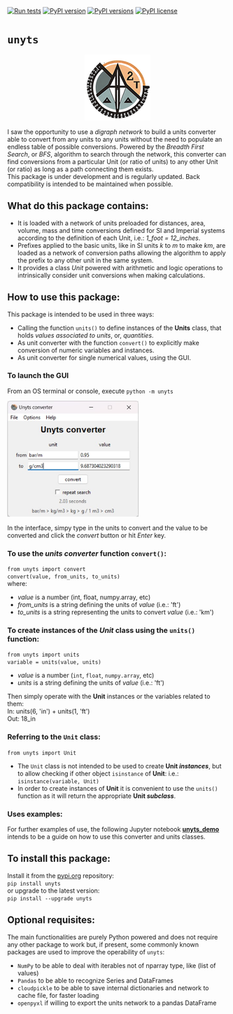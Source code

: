 [![Run tests](https://github.com/ayaranitram/unyts/actions/workflows/test-package.yml/badge.svg)](https://github.com/ayaranitram/unyts/actions/workflows/test-package.yml)
[![PyPI version](https://img.shields.io/pypi/v/unyts.svg)](https://pypi.org/project/unyts/)
[![PyPI versions](https://img.shields.io/pypi/pyversions/unyts.svg)](https://pypi.org/project/unyts//)
[![PyPI license](https://img.shields.io/pypi/l/unyts.svg)](https://pypi.org/project/unyts/)

# `unyts`
<p align="center"><img src="unyts_icon_web.png" /></p>  

I saw the opportunity to use a *digraph network* to build a units converter able to convert from any units to any units without the need to populate an endless table of possible conversions. Powered by the _Breadth First Search_, or _BFS_, algorithm to search through the network, this converter can find conversions from a particular Unit (or ratio of units) to any other Unit (or ratio) as long as a path connecting them exists.  
This package is under development and is regularly updated. Back compatibility is intended to be maintained when possible.
  
## What do this package contains:
- It is loaded with a network of units preloaded for distances, area, volume, mass and time conversions defined for SI and Imperial systems according to the definition of each Unit, i.e.: _1_foot = 12_inches_.
- Prefixes applied to the basic units, like in SI units _k_ to _m_ to make _km_, are loaded as a network of conversion paths allowing the algorithm to apply the prefix to any other unit in the same system.
- It provides a class _Unit_ powered with arithmetic and logic operations to intrinsically consider unit conversions when making calculations.  
  
## How to use this package:
This package is intended to be used in three ways:  
- Calling the function `units()` to define instances of the __Units__ class, that holds _values associated to units_, or, _quantities_.  
- As unit converter with the function `convert()` to explicitly make conversion of numeric variables and instances.
- As unit converter for single numerical values, using the GUI.

### To launch the GUI
From an OS terminal or console, execute `python -m unyts`  

<img src="unyts_gui_.jpg" alt="drawing" width="300"/>    

In the interface, simpy type in the units to convert and the value to be converted and click the *convert* button or hit _Enter_ key. 

### To use the _units converter_ function `convert()`:  
`from unyts import convert`  
`convert(value, from_units, to_units)`  
where:  
- _value_ is a number (int, float, numpy.array, etc)  
- *from_units* is a string defining the units of _value_ (i.e.: 'ft')  
- *to_units* is a string representing the units to convert _value_ (i.e.: 'km')  
  
### To create instances of the _Unit_ class using the `units()` function:  
`from unyts import units`  
`variable = units(value, units)`  
- _value_ is a number (`int`, `float`, `numpy.array`, etc)
- _units_ is a string defining the units of _value_ (i.e.: 'ft')

Then simply operate with the **Unit** instances or the variables related to them:  
 In: units(6, 'in') + units(1, 'ft')  
Out: 18_in  

### Referring to the `Unit` class:
`from unyts import Unit`  
- The `Unit` class is not intended to be used to create **Unit _instances_**, but to allow checking if other object `isinstance` of **Unit**: i.e.: `isinstance(variable, Unit)`  
- In order to create instances of **Unit** it is convenient to use the `units()` function as it will return the appropriate **Unit _subclass_**.  
  
### Uses examples:  
For further examples of use, the following Jupyter notebook <a href="https://github.com/ayaranitram/unyts/blob/master/unyts_demo.ipynb">**unyts_demo**</a> intends to be a guide on how to use this converter and units classes.  
  
## To install this package:  
Install it from the <a href="https://pypi.org/search/?q=unyts">pypi.org</a> repository:  
`pip install unyts`  
or upgrade to the latest version:  
`pip install --upgrade unyts`  
  
## Optional requisites:  
The main functionalities are purely Python powered and does not require any other package to work but, if present, some commonly known packages are used to improve the operability of `unyts`:  
- `NumPy` to be able to deal with iterables not of nparray type, like (list of values)  
- `Pandas` to be able to recognize Series and DataFrames  
- `cloudpickle` to be able to save internal dictionaries and network to cache file, for faster loading  
- `openpyxl` if willing to export the units network to a pandas DataFrame  
